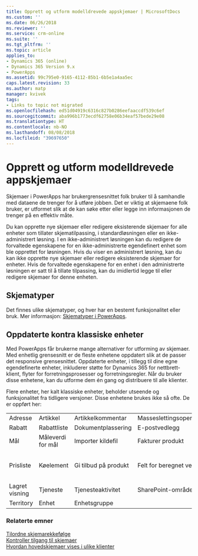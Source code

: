 ```yaml
---
title: Opprett og utform modelldrevede appskjemaer | MicrosoftDocs
ms.custom: ''
ms.date: 06/26/2018
ms.reviewer: ''
ms.service: crm-online
ms.suite: ''
ms.tgt_pltfrm: ''
ms.topic: article
applies_to:
- Dynamics 365 (online)
- Dynamics 365 Version 9.x
- PowerApps
ms.assetid: 99c795e0-9165-4112-85b1-6b5e1a4aa5ec
caps.latest.revision: 33
ms.author: matp
manager: kvivek
tags:
- Links to topic not migrated
ms.openlocfilehash: ed51d04919c6316c827b0286eefaaccdf539c6ef
ms.sourcegitcommit: aba996b1773ecdf62758e06b34eaf57bede29e08
ms.translationtype: HT
ms.contentlocale: nb-NO
ms.lasthandoff: 08/08/2018
ms.locfileid: "39697650"
---
```

# <a name="create-and-design-model-driven-app-forms"></a>Opprett og utform modelldrevede appskjemaer 

Skjemaer i PowerApps har brukergrensesnittet folk bruker til å samhandle med dataene de trenger for å utføre jobben. Det er viktig at skjemaene folk bruker, er utformet slik at de kan søke etter eller legge inn informasjonen de trenger på en effektiv måte. 

Du kan opprette nye skjemaer eller redigere eksisterende skjemaer for alle enheter som tillater skjematilpassing, i standardløsningen eller en ikke-administrert løsning. I en ikke-administrert løsningen kan du redigere de forvaltede egenskapene for en ikke-administrerte egendefinert enhet som ble opprettet for løsningen.
Hvis du viser en administrert løsning, kan du kan ikke opprette nye skjemaer eller redigere eksisterende skjemaer for enheter. Hvis de forvaltede egenskapene for en enhet i den administrerte løsningen er satt til å tillate tilpassing, kan du imidlertid legge til eller redigere skjemaer for denne enheten. 
  

<a name="BKMK_TypesOfForms"></a> 
## <a name="type-of-forms"></a>Skjematyper
Det finnes ulike skjematyper, og hver har en bestemt funksjonalitet eller bruk. Mer informasjon: [Skjematyper i PowerApps](types-forms.md).  

  
<a name="BKMK_FormDifferencesByEntity"></a>   
## <a name="updated-versus-classic-entities"></a>Oppdaterte kontra klassiske enheter  
Med PowerApps får brukerne mange alternativer for utforming av skjemaer. Med enhetlig grensesnitt er de fleste enhetene oppdatert slik at de passer det responsive grensesnittet. Oppdaterte enheter, i tillegg til dine egne egendefinerte enheter, inkluderer støtte for Dynamics 365 for nettbrett-klient, flyter for forretningsprosesser og forretningsregler. Når du bruker disse enhetene, kan du utforme dem én gang og distribuere til alle klienter.  
  
Flere enheter, her kalt klassiske enheter, beholder utseende og funksjonalitet fra tidligere versjoner. Disse enhetene brukes ikke så ofte. De er oppført her:  
  
||||||  
|-|-|-|-|-|  
|Adresse|Artikkel|Artikkelkommentar|Masseslettingsoperasjon|Tilkobling|  
|Rabatt|Rabattliste|Dokumentplassering|E-postvedlegg|Følg|  
|Mål|Måleverdi for mål|Importer kildefil|Fakturer produkt|Bestill produkt|  
|Prisliste|Køelement|Gi tilbud på produkt|Felt for beregnet verdi|Spørring for beregnet verdi|  
|Lagret visning|Tjeneste|Tjenesteaktivitet|SharePoint-område|Nettsted|  
|Territory|Enhet|Enhetsgruppe|||  
  
### <a name="related-topics"></a>Relaterte emner  
    
[Tilordne skjemarekkefølge](assign-form-order.md) <br />
[Kontroller tilgang til skjemaer](control-access-forms.md) <br />
[Hvordan hovedskjemaer vises i ulike klienter](main-form-presentations.md) <br />
